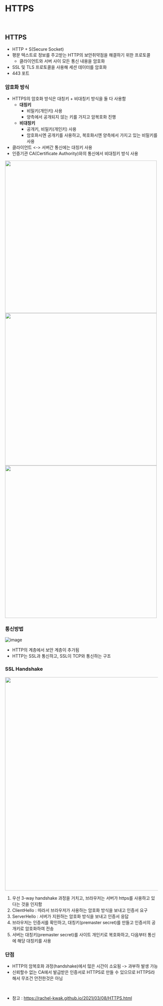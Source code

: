 # HTTPS

<br>

## HTTPS

- HTTP + S(Secure Socket)
- 평문 텍스트로 정보를 주고받는 HTTP의 보안취약점을 해결하기 위한 프로토콜
    - 클라이언트와 서버 사이 모든 통신 내용을 암호화
- SSL 및 TLS 프로토콜을 사용해 세션 데이터를 암호화
- 443 포트


### 암호화 방식

- HTTPS의 암호화 방식은 대칭키 + 비대칭키 방식을 둘 다 사용함
    - **대칭키**
        - 비밀키(개인키) 사용
        - 양측에서 공개되지 않는 키를 가지고 암복호화 진행
    - **비대칭키**
        - 공개키, 비밀키(개인키) 사용
        - 암호화시엔 공개키를 사용하고, 복호화시엔 양측에서 가지고 있는 비밀키를 사용
- 클라이언트 <-> 서버간 통신에는 대칭키 사용
- 인증기관 CA(Certificate Authority)와의 통신에서 비대칭키 방식 사용

<image width="500" src="https://user-images.githubusercontent.com/71180414/151098608-68f87c2b-3a90-4941-8606-34ff4f649869.png">

<image width="500" src="https://user-images.githubusercontent.com/71180414/151098879-ec860da7-31a1-4973-93fc-559bd8f5875d.png">

<image width="500" src="https://user-images.githubusercontent.com/71180414/151098911-60338d51-a052-49b9-a6ba-92702633a7b3.png">


### 통신방법

![image](https://user-images.githubusercontent.com/71180414/151099420-f88abe09-cb97-49e8-b3b1-c3ea50786496.png)

- HTTP의 계층에서 보안 계층이 추가됨
- HTTP는 SSL과 통신하고, SSL이 TCP와 통신하는 구조

### SSL Handshake

<image width="700" src="https://user-images.githubusercontent.com/71180414/151099742-fe581366-2640-48b3-844b-1809983669ab.png">

1. 우선 3-way handshake 과정을 거치고, 브라우저는 서버가 https를 사용하고 있다는 것을 인지함
2. ClientHello : 따라서 브라우저가 사용하는 암호화 방식을 보내고 인증서 요구
3. ServerHello : 서버가 지원하는 암호화 방식을 보내고 인증서 응답
4. 브라우저는 인증서를 확인하고, 대칭키(premaster secret)를 만들고 인증서의 공개키로 암호화하여 전송
5. 서버는 대칭키(premaster secret)를 사이트 개인키로 복호화하고, 다음부터 통신에 해당 대칭키를 사용

### 단점

- HTTP의 암복호화 과정(handshake)에서 많은 시간이 소요됨 -> 과부하 발생 가능
- 신뢰할수 없는 CA에서 발급받은 인증서로 HTTPS로 만들 수 있으므로 HTTPS라 해서 무조건 안전한것은 아님

<br>

- 참고 : https://rachel-kwak.github.io/2021/03/08/HTTPS.html